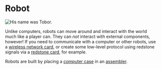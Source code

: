 # Robot

![His name was Tobor.](block:OpenComputers:robot)

Unlike computers, robots can move around and interact with the world much like a player can. They can *not* interact with external components, however! If you need to communicate with a computer or other robots, use a [wireless network card](../item/wlanCard.md), or create some low-level protocol using redstone signals via a [redstone card](../item/redstoneCard1.md), for example.

Robots are built by placing a [computer case](case1.md) in an [assembler](assembler.md).
